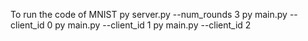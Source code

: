 To run the code of MNIST
py server.py --num_rounds 3
py main.py --client_id 0
py main.py --client_id 1
py main.py --client_id 2